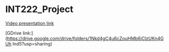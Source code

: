 # INT222_Project

[Video presentation link](https://youtu.be/Z0CFCZB_pTY)

[GDrive link:](https://drive.google.com/drive/folders/1Nkd4gC4u6cZouHMb6iClzUKn4GUh
lnd5?usp=sharing)
